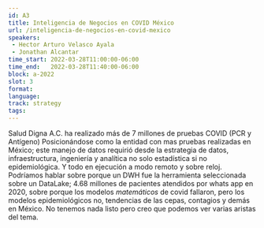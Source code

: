 ```yaml
---
id: A3
title: Inteligencia de Negocios en COVID México
url: /inteligencia-de-negocios-en-covid-mexico
speakers:
 - Hector Arturo Velasco Ayala
 - Jonathan Alcantar
time_start: 2022-03-28T11:00:00-06:00
time_end:   2022-03-28T11:40:00-06:00
block: a-2022
slot: 3
format: 
language: 
track: strategy
tags:
---
```


Salud Digna A.C. ha realizado más de 7 millones de pruebas COVID (PCR y Antígeno) Posicionándose como la entidad con mas pruebas realizadas en México; este manejo de datos requirió desde la estrategia de datos, infraestructura, ingeniería y analítica no solo estadística si no epidemiológica. Y todo en ejecución a modo remoto y sobre reloj. Podríamos hablar sobre porque un DWH fue la herramienta seleccionada sobre un DataLake; 4.68 millones de pacientes atendidos por whats app en 2020, sobre porque los modelos *matemáticos* de covid fallaron, pero los modelos epidemiológicos no, tendencias de las cepas, contagios y demás en México. No tenemos nada listo pero creo que podemos ver varias aristas del tema. 
